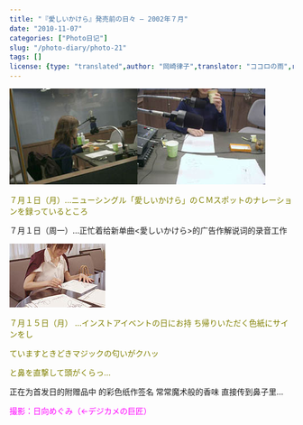 ```yaml
---
title: "『愛しいかけら』発売前の日々 ― 2002年７月"
date: "2010-11-07"
categories: ["Photo日记"]
slug: "/photo-diary/photo-21"
tags: []
license: {type: "translated",author: "岡崎律子",translator: "ココロの雨",reproduced-url: "http://www.ne.jp/asahi/okazaki/book/photo/photo.html",reproduced-website: "岡崎律子Book"}
---
```


[![](./images/meg-na1.jpg "meg-na1")](./images/meg-na1.jpg)[![](./images/meg-na2.jpg "meg-na2")](./images/meg-na2.jpg)

<span style="color: #808000;">７月１日（月）…ニューシングル「愛しいかけら」のＣＭスポットのナレーションを録っているところ</span>

７月１日（周一）…正忙着给新单曲<愛しいかけら>的广告作解说词的录音工作

[![](./images/sign.jpg "sign")](./images/sign.jpg)

<span style="color: #808000;">７月１５日（月） …インストアイベントの日にお持 ち帰りいただく色紙にサインをし</span>

<span style="color: #808000;">ています</span><span style="color: #808000;">ときどきマジックの匂いがクハッ</span>

<span style="color: #808000;">と鼻を直撃して頭がくらっ…</span>

正在为首发日的附赠品中 的彩色纸作签名 常常魔术般的香味 直接传到鼻子里…

<span style="color: #ff00ff;">撮影：日向めぐみ（←デジカメの巨匠）</span>

